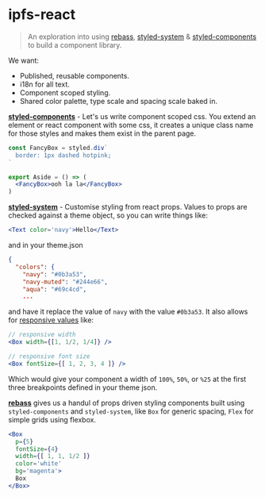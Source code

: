 # ipfs-react

> An exploration into using [rebass], [styled-system] & [styled-components] to build a component library.

We want:

- Published, reusable components.
- i18n for all text.
- Component scoped styling.
- Shared color palette, type scale and spacing scale baked in.

**[styled-components]** - Let's us write component scoped css. You extend an element or react component with some css, it creates a unique class name for those styles and makes them exist in the parent page.

```jsx
const FancyBox = styled.div`
  border: 1px dashed hotpink;
`

export Aside = () => (
  <FancyBox>ooh la la</FancyBox>
)
```

**[styled-system]** - Customise styling from react props. Values to props are checked against a theme object, so you can write things like:

```jsx
<Text color='navy'>Hello</Text>
```
and in your theme.json

```json
{
  "colors": {
    "navy": "#0b3a53",
    "navy-muted": "#244e66",
    "aqua": "#69c4cd",
    ...
```

and have it replace the value of `navy` with the value `#0b3a53`. It also allows for [responsive values](https://jxnblk.com/styled-system/responsive-styles) like:

```jsx
// responsive width
<Box width={[1, 1/2, 1/4]} />

// responsive font size
<Box fontSize={[ 1, 2, 3, 4 ]} />
```

Which would give your component a width of `100%`, `50%`, or `%25` at the first three breakpoints defined in your theme json. 

**[rebass]** gives us a handul of props driven styling components built using `styled-components` and `styled-system`, like `Box` for generic spacing, `Flex` for simple grids using flexbox.

```jsx
<Box
  p={5}
  fontSize={4}
  width={[ 1, 1, 1/2 ]}
  color='white'
  bg='magenta'>
  Box
</Box>
```

[rebass]: https://github.com/rebassjs/rebass
[styled-system]: https://github.com/jxnblk/styled-system
[styled-components]: https://github.com/styled-components/styled-components
